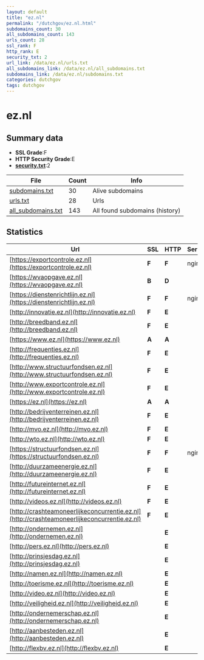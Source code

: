 ```yaml
---
layout: default
title: "ez.nl"
permalink: "/dutchgov/ez.nl.html"
subdomains_count: 30
all_subdomains_count: 143
urls_count: 28
ssl_rank: F
http_rank: E
security_txt: 2
url_link: /data/ez.nl/urls.txt
all_subdomains_link: /data/ez.nl/all_subdomains.txt
subdomains_link: /data/ez.nl/subdomains.txt
categories: dutchgov
tags: dutchgov
---
```



# ez.nl
## Summary data


 - **SSL Grade**:F
 - **HTTP Security Grade**:E
 - **[security.txt](https://www.digitaleoverheid.nl/nieuws/standaard-security-txt-nu-verplicht-voor-overheid/)**:2


| File       | Count | Info |
|------------|-------|------|
|[subdomains.txt](/DutchGovScope/data/ez.nl/subdomains.txt)|30|Alive subdomains|
|[urls.txt](/DutchGovScope/data/ez.nl/urls.txt)|28|Urls|
|[all_subdomains.txt](/DutchGovScope/data/ez.nl/all_subdomains.txt)|143|All found subdomains (history)|


## Statistics


| Url | SSL | HTTP | Server | Cookie | HSTS | CORS | CTO | CSP | XFO | XXP | RP |FP| Tech |Title |
|--------|-------|-------|------|------|------|------|------|------|------|------|------|------|------|------|
|[https://exportcontrole.ez.nl](https://exportcontrole.ez.nl)| **F**| **F**|nginx| | | | | | | | :white_check_mark: | |Nginx|403 Forbidden|
|[https://wvaopgave.ez.nl](https://wvaopgave.ez.nl)| **B**| **D**||:o: |:white_check_mark: | | | | | | :white_check_mark: | |HSTS|Object moved|
|[https://dienstenrichtlijn.ez.nl](https://dienstenrichtlijn.ez.nl)| **F**| **F**|nginx| | | | | | | | :white_check_mark: | |Nginx|403 Forbidden|
|[http://innovatie.ez.nl](http://innovatie.ez.nl)| **F**| **E**|| | | | | | | | :white_check_mark: | |||
|[http://breedband.ez.nl](http://breedband.ez.nl)| **F**| **E**|| | | | | | | | :white_check_mark: | |||
|[https://www.ez.nl](https://www.ez.nl)| **A**| **A**|| |:white_check_mark: | | |:warning: | :white_check_mark: | :white_check_mark: | :white_check_mark: | |||
|[http://frequenties.ez.nl](http://frequenties.ez.nl)| **F**| **E**|| | | | | | | | :white_check_mark: | |||
|[http://www.structuurfondsen.ez.nl](http://www.structuurfondsen.ez.nl)| **F**| **E**|| | | | | | | | :white_check_mark: | |||
|[http://www.exportcontrole.ez.nl](http://www.exportcontrole.ez.nl)| **F**| **E**|| | | | | | | | :white_check_mark: | |||
|[https://ez.nl](https://ez.nl)| **A**| **A**|| |:white_check_mark: | | |:warning: | :white_check_mark: | :white_check_mark: | :white_check_mark: | |||
|[http://bedrijventerreinen.ez.nl](http://bedrijventerreinen.ez.nl)| **F**| **E**|| | | | | | | | :white_check_mark: | |||
|[http://mvo.ez.nl](http://mvo.ez.nl)| **F**| **E**|| | | | | | | | :white_check_mark: | |||
|[http://wto.ez.nl](http://wto.ez.nl)| **F**| **E**|| | | | | | | | :white_check_mark: | |||
|[https://structuurfondsen.ez.nl](https://structuurfondsen.ez.nl)| **F**| **F**|nginx| | | | | | | | :white_check_mark: | |Nginx|403 Forbidden|
|[http://duurzameenergie.ez.nl](http://duurzameenergie.ez.nl)| **F**| **E**|| | | | | | | | :white_check_mark: | |||
|[http://futureinternet.ez.nl](http://futureinternet.ez.nl)| **F**| **E**|| | | | | | | | :white_check_mark: | |||
|[http://videos.ez.nl](http://videos.ez.nl)| **F**| **E**|| | | | | | | | :white_check_mark: | |||
|[http://crashteamoneerlijkeconcurrentie.ez.nl](http://crashteamoneerlijkeconcurrentie.ez.nl)| **F**| **E**|| | | | | | | | :white_check_mark: | |||
|[http://ondernemen.ez.nl](http://ondernemen.ez.nl)| | **E**|| | | | | | | | :white_check_mark: | |||
|[http://pers.ez.nl](http://pers.ez.nl)| | **E**|| | | | | | | | :white_check_mark: | |||
|[http://prinsjesdag.ez.nl](http://prinsjesdag.ez.nl)| | **E**|| | | | | | | | :white_check_mark: | |||
|[http://namen.ez.nl](http://namen.ez.nl)| | **E**|| | | | | | | | :white_check_mark: | |||
|[http://toerisme.ez.nl](http://toerisme.ez.nl)| | **E**|| | | | | | | | :white_check_mark: | |||
|[http://video.ez.nl](http://video.ez.nl)| | **E**|| | | | | | | | :white_check_mark: | |||
|[http://veiligheid.ez.nl](http://veiligheid.ez.nl)| | **E**|| | | | | | | | :white_check_mark: | |||
|[http://ondernemerschap.ez.nl](http://ondernemerschap.ez.nl)| | **E**|| | | | | | | | :white_check_mark: | |||
|[http://aanbesteden.ez.nl](http://aanbesteden.ez.nl)| | **E**|| | | | | | | | :white_check_mark: | |||
|[http://flexbv.ez.nl](http://flexbv.ez.nl)| | **E**|| | | | | | | | :white_check_mark: | |||

